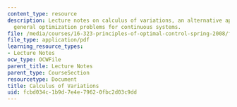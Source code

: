 ```yaml
---
content_type: resource
description: Lecture notes on calculus of variations, an alternative approach to solve
  general optimization problems for continuous systems.
file: /media/courses/16-323-principles-of-optimal-control-spring-2008/fcbd034c1b9d7e4e79620fbc2d03c9dd_lec5.pdf
file_type: application/pdf
learning_resource_types:
- Lecture Notes
ocw_type: OCWFile
parent_title: Lecture Notes
parent_type: CourseSection
resourcetype: Document
title: Calculus of Variations
uid: fcbd034c-1b9d-7e4e-7962-0fbc2d03c9dd
---
```

